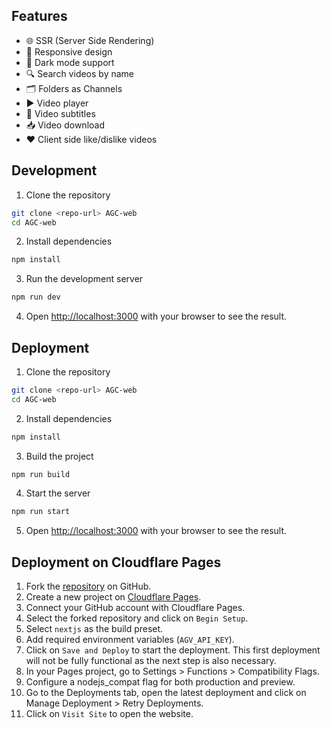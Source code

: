  
## Features

-   🌐 SSR (Server Side Rendering)
-   📱 Responsive design
-   🌙 Dark mode support
-   🔍 Search videos by name
-   🗂️ Folders as Channels
-   ▶️ Video player
-   📝 Video subtitles
-   📥 Video download
-   ❤ Client side like/dislike videos

## Development

1. Clone the repository

```bash
git clone <repo-url> AGC-web
cd AGC-web
```

2. Install dependencies

```bash
npm install
```

3. Run the development server

```bash
npm run dev
```

4. Open [http://localhost:3000](http://localhost:3000) with your browser to see the result.

## Deployment

1. Clone the repository

```bash
git clone <repo-url> AGC-web
cd AGC-web
```

2. Install dependencies

```bash
npm install
```

3. Build the project

```bash
npm run build
```

4. Start the server

```bash
npm run start
```

5. Open [http://localhost:3000](http://localhost:3000) with your browser to see the result.

## Deployment on Cloudflare Pages

1. Fork the [repository](https://github.com/viperadnan-git/AGV-web/fork) on GitHub.
2. Create a new project on [Cloudflare Pages](https://pages.cloudflare.com/).
3. Connect your GitHub account with Cloudflare Pages.
4. Select the forked repository and click on `Begin Setup`.
5. Select `nextjs` as the build preset.
6. Add required environment variables (`AGV_API_KEY`).
7. Click on `Save and Deploy` to start the deployment. This first deployment will not be fully functional as the next step is also necessary.
8. In your Pages project, go to Settings > Functions > Compatibility Flags.
9. Configure a nodejs_compat flag for both production and preview.
10. Go to the Deployments tab, open the latest deployment and click on Manage Deployment > Retry Deployments.
11. Click on `Visit Site` to open the website.
